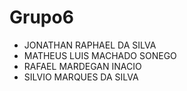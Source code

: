 # Grupo6

* JONATHAN RAPHAEL DA SILVA
* MATHEUS LUIS MACHADO SONEGO
* RAFAEL MARDEGAN INACIO
* SILVIO MARQUES DA SILVA